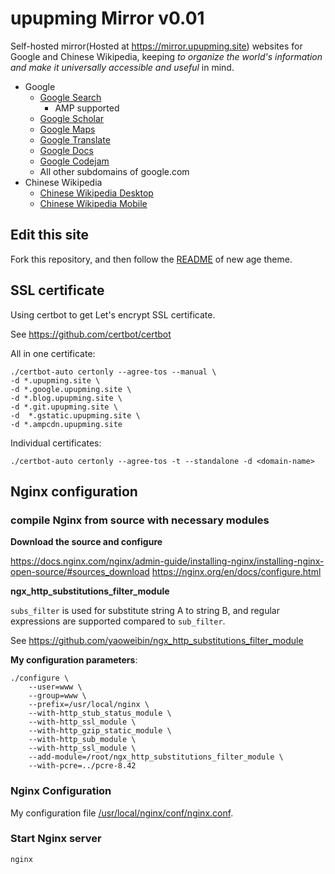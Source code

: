 # upupming Mirror v0.01

Self-hosted mirror(Hosted at https://mirror.upupming.site) websites for Google and Chinese Wikipedia, keeping *to organize the world's information and make it universally accessible and useful* in mind. 

+ Google
    - [Google Search][1]
      - AMP supported
    - [Google Scholar][2]
    - [Google Maps][3]
    - [Google Translate][4]
    - [Google Docs][5]
    - [Google Codejam][8]
    - All other subdomains of google.com
+ Chinese Wikipedia
    - [Chinese Wikipedia Desktop][7]
    - [Chinese Wikipedia Mobile][6]

[1]:https://google.upupming.site/
[2]:https://scholar.google.upupming.site/
[3]:https://maps.google.upupming.site
[4]:https://translate.google.upupming.site/
[5]:https://docs.google.upupming.site
[6]:https://mwiki.upupming.site/w/index.php?title=Wikipedia:%E9%A6%96%E9%A1%B5&mobileaction=toggle_view_mobile
[7]:https://wiki.upupming.site/w/index.php?title=Wikipedia:%E9%A6%96%E9%A1%B5&mobileaction=toggle_view_desktop
[8]:https://code.google.upupming.site/codejam/


## Edit this site

Fork this repository, and then follow the [README](./new-age-README.md) of new age theme.

## SSL certificate 

Using certbot to get Let's encrypt SSL certificate.

See https://github.com/certbot/certbot

All in one certificate: 

```
./certbot-auto certonly --agree-tos --manual \
-d *.upupming.site \
-d *.google.upupming.site \
-d *.blog.upupming.site \
-d *.git.upupming.site \
-d  *.gstatic.upupming.site \
-d *.ampcdn.upupming.site 
```

Individual certificates:
```
./certbot-auto certonly --agree-tos -t --standalone -d <domain-name>
```

## Nginx configuration

### compile Nginx from source with necessary modules

**Download the source and configure**

https://docs.nginx.com/nginx/admin-guide/installing-nginx/installing-nginx-open-source/#sources_download
https://nginx.org/en/docs/configure.html 

**ngx_http_substitutions_filter_module**

`subs_filter` is used for substitute string A to string B, and regular expressions are supported compared to `sub_filter`.

See https://github.com/yaoweibin/ngx_http_substitutions_filter_module

**My configuration parameters**:
```
./configure \
    --user=www \
    --group=www \
    --prefix=/usr/local/nginx \
    --with-http_stub_status_module \
    --with-http_ssl_module \
    --with-http_gzip_static_module \
    --with-http_sub_module \
    --with-http_ssl_module \
    --add-module=/root/ngx_http_substitutions_filter_module \
    --with-pcre=../pcre-8.42
```

### Nginx Configuration

My configuration file [/usr/local/nginx/conf/nginx.conf](./nginx.conf).


### Start Nginx server

```
nginx
```

